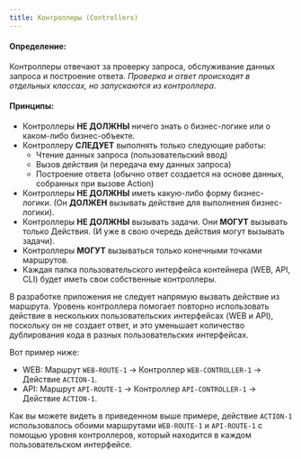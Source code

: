 ```yaml
---
title: Контроллеры (Controllers)
---
```

#### Определение:

Контроллеры отвечают за проверку запроса, обслуживание данных запроса и построение ответа. *Проверка и ответ происходят в отдельных классах, но запускаются из контроллера*.

#### Принципы:

- Контроллеры <false>**НЕ ДОЛЖНЫ**</false> ничего знать о бизнес-логике или о каком-либо бизнес-объекте.
- Контроллеру <true>**СЛЕДУЕТ**</true> выполнять только следующие работы:
  - Чтение данных запроса (пользовательский ввод)
  - Вызов действия (и передача ему данных запроса)
  - Построение ответа (обычно ответ создается на основе данных, собранных при вызове Action)
- Контроллеры <false>**НЕ ДОЛЖНЫ**</false> иметь какую-либо форму бизнес-логики. (Он <true>**ДОЛЖЕН**</true> вызывать действие для выполнения бизнес-логики).
- Контроллеры <false>**НЕ ДОЛЖНЫ**</false> вызывать задачи. Они <else>**МОГУТ**</else> вызывать только Действия. (И уже в свою очередь действия могут вызывать задачи).
- Контроллеры <else>**МОГУТ**</else> вызываться только конечными точками маршрутов.
- Каждая папка пользовательского интерфейса контейнера (WEB, API, CLI) будет иметь свои собственные контроллеры.

В разработке приложения не следует напрямую вызвать действие из маршрута. Уровень контроллера помогает повторно использовать действие в нескольких пользовательских интерфейсах (WEB и API), поскольку он не создает ответ, и это уменьшает количество дублирования кода в разных пользовательских интерфейсах.

Вот пример ниже:

- WEB: Маршрут <c>`WEB-ROUTE-1`</c> -> Контроллер <f>`WEB-CONTROLLER-1`</f> -> Действие <v>`ACTION-1`</v>.
- API: Маршрут <c>`API-ROUTE-1`</c> -> Контроллер <f>`API-CONTROLLER-1`</f> -> Действие <v>`ACTION-1`</v>.

Как вы можете видеть в приведенном выше примере, действие <v>`ACTION-1`</v> использовалось обоими маршрутами <c>`WEB-ROUTE-1`</c> и <c>`API-ROUTE-1`</c> с помощью уровня контроллеров, который находится в каждом пользовательском интерфейсе.

